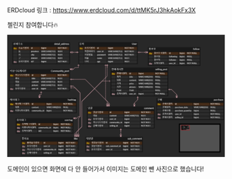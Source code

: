 ERDcloud 링크 : https://www.erdcloud.com/d/ttMK5rJ3hkAokFx3X

첼린지 참여합니다🔥

<img src="erd.png" alt="erd image">

도메인이 있으면 화면에 다 안 들어가서 이미지는 도메인 뺀 사진으로 했습니다!